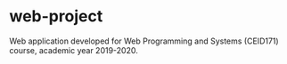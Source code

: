 # web-project

Web application developed for Web Programming and Systems (CEID171) course, academic year 2019-2020.